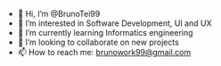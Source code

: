 - 👋 Hi, I’m @BrunoTei99
- 👀 I’m interested in Software Development, UI and UX 
- 🌱 I’m currently learning Informatics engineering
- 💞️ I’m looking to collaborate on new projects
- 📫 How to reach me: brunowork99@gmail.com

<!---
BrunoTei99/BrunoTei99 is a ✨ special ✨ repository because its `README.md` (this file) appears on your GitHub profile.
You can click the Preview link to take a look at your changes.
--->
